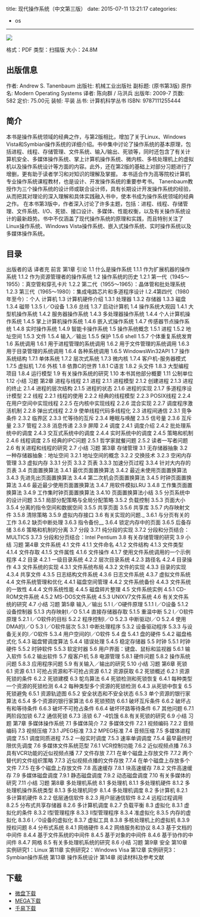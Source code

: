 title: 现代操作系统（中文第三版）
date: 2015-07-11 13:21:17
categories:
  - os
---

![](http://img3.douban.com/lpic/s3895413.jpg)

格式：PDF
类型：扫描版
大小：24.8M

<!--more-->

## 出版信息 ##

作者: Andrew S. Tanenbaum 
出版社: 机械工业出版社
副标题: (原书第3版)
原作名: Modern Operating Systems
译者: 陈向群 / 马洪兵 
出版年: 2009-7
页数: 582
定价: 75.00元
装帧: 平装
丛书: 计算机科学丛书
ISBN: 9787111255444

## 简介 ##

本书是操作系统领域的经典之作，与第2版相比，增加了关于Linux、Windows Vista和Symbian操作系统的详细介绍。书中集中讨论了操作系统的基本原理，包括进程、线程、存储管理、文件系统、输入/输出、死锁等，同时还包含了有关计算机安全、多媒体操作系统、掌上计算机操作系统、微内核、多核处理机上的虚拟机以及操作系统设计等方面的内容。此外，还在第2版的基础上对部分习题进行了增删，更有助于读者学习和对知识的理解及掌握。
本书适合作为高等院校计算机专业操作系统课程教材，也是设计、开发操作系统的重要参考书。
Tanenbaum教授作为三个操作系统的设计师或联合设计师，具有长期设计开发操作系统的经验，从而把其对理论的深入理解和具体实践融入书中，使本书成为操作系统领域的经典之作。
在本书第3版中，作者深入讨论了许多主题，包括：进程、线程、存储管理、文件系统、I/O、死锁、接口设计、多媒体、性能权衡，以及有关操作系统设计的最新趋势。书中不仅涵盖了现代操作系统的原理和实践，而且特别关注了Linux操作系统、Windows Vista操作系统、嵌入式操作系统、实时操作系统以及多媒体操作系统。

## 目录 ##

出版者的话
译者充
前言
第1章 引论
1.1 什么是操作系统
1.1.1 作为扩展机器的操作系统
1.1.2 作为资源管理者的操作系统
1.2 操作系统的历史
1.2.1 第一代（1945～1955）：真空管和穿孔卡片
1.2.2 第二代（1955～1965）：晶体管和批处理系统
1.2.3 第三代（1965～1980）：集成电路芯片和多道程序设计
l.2.4第四代（1980年至今）：个人
计算机
1.3 计算机硬件介绍
1.3.1 处理器
1.3.2 存储器
1.3.3 磁盘
1.3.4 磁带
1.3.5 I／O设备
1.3.6 总线
1.3.7 启动计算机
1.4 操作系统大观园
1.4.1 大型机操作系统
1.4.2 服务器操作系统
1.4.3 多处理器操作系统
1.4.4 个人计算机操作系统
1.4.5 掌上计算机操作系统
1.4.6 嵌入式操作系统
1.4.7 传感器节点操作系统
1.4.8 实时操作系统
1.4.9 智能卡操作系统
1.5 操作系统概念
1.5.1 进程
1.5.2 地址空间
1.5.3 文件
1.5.4 输入／输出
1.5.5 保护
1.5.6 shell
1.5.7 个体重复系统发育
1.6 系统调用
1.6.1 用于进程管理的系统调用
1.6.2 用于文件管理的系统调用
1.6.3 用于目录管理的系统调用
1.6.4 各种系统调用
1.6.5 WindowsWin32API
1.7 操作系统结构
1.7.1 单体系统
1.7.2 层次式系统
1.7.3 微内核
1.7.4 客户机-服务器模式
1.7.5 虚拟机
1.7.6 外核
1.8 依靠C的世界
1.8.1 C语言
1.8.2 头文件
1.8.3 大型编程项目
1.8.4 运行模型
1.9 有关操作系统的研究
1.10 本书其他部分概要
1.11 公制单位
1.12 小结
习题
第2章 进程与线程
2.1 进程
2.1.1 进程模型
2.1.2 创建进程
2.1.3 进程的终止
2.1.4 进程的层次结构
2.1.5 进程的状态
2.1.6 进程的实现
2.1.7 多道程序设计模型
2.2 线程
2.2.1 线程的使用
2.2.2 经典的线程模型
2.2.3 POSIX线程
2.2.4 在用户空间中实现线程
2.2.5 在内核中实现线程
2.2.6 混合实现
2.2.7 调度程序激活机制
2.2.8 弹出式线程
2.2.9 使单线程代码多线程化
2.3 进程间通信
2.3.1 竞争条件
2.3.2 临界区
2.3.3 忙等待的互斥
2.3.4 睡眠与唤醒
2.3.5 信号量
2.3.6 互斥量
2.3.7 管程
2.3.8 消息传递
2.3.9 屏障
2.4 调度
2.4.1 调度介绍
2.4.2 批处理系统中的调度
2.4.3 交互式系统中的调度
2.4.4 实时系统中的调度
2.4.5 策略和机制
2.4.6 线程调度
2.5 经典的IPC问题
2.5.1 哲学家就餐问题
2.5.2 读者一写者问题
2.6 有关进程和线程的研究
2.7 小结
习题
第3章 存储管理
3.1 无存储器抽象
3.2 一种存储器抽象：地址空间
3.2.1 地址空间的概念
3.2.2 交换技术
3.2.3 空闲内存管理
3.3 虚拟内存
3.3.1 分页
3.3.2 页表
3.3.3 加速分页过程
3.3.4 针对大内存的页表
3.4 页面置换算法
3.4.1 最优页面置换算法
3.4.2 最近未使用页面置换算法
3.4.3 先进先出页面置换算法
3.4.4 第二次机会页面置换算法
3.4.5 时钟页面置换算法
3.4.6 最近最少使用页面置换算法
3.4.7 用软件模拟LRU
3.4.8 工作集页面置换算法
3.4.9 工作集时钟页面置换算法
3.4.10 页面置换算法小结
3.5 分页系统中的设计问题
3.5.1 局部分配策略与全局分配策略
3.5.2 负载控制
3.5.3 页面大小
3.5.4 分离的指令空间和数据空间
3.5.5 共享页面
3.5.6 共享库
3.5.7 内存映射文件
3.5.8 清除策略
3.5.9 虚拟内存接口
3.6 有关实现的问题._
3.6.1 与分页有关的工作
3.6.2 缺页中断处理
3.6.3 指令备份__
3.6.4 锁定内存中的页面
3.6.5 后备存储
3.6.6 策略和机制的分离
3.7 分段
3.7.1 纯分段的实现
3.7.2 分段和分页结合：MULTICS
3.7.3 分段和分页结合：Intel Pentium
3.8 有关存储管理的研究
3.9 小结
习题
第4章 文件系统
4.1 文件
4.1.1 文件命名
4.1.2 文件结构
4.1.3 文件类型
4.1.4 文件存取
4.1.5 文件属性
4.1.6 文件操作
4.1.7 使用文件系统调用的一个示例程序
4.2 目录
4.2.1 一级目录系统
4.2.2 层次目录系统
4.2.3 路径名
4.2.4 目录操作
4.3 文件系统的实现
4.3.1 文件系统布局
4.3.2 文件的实现
4.3.3 目录的实现
4.3.4 共享文件
4.3.5 日志结构文件系统
4.3.6 日志文件系统
4.3.7 虚拟文件系统
4.4 文件系统管理和优化
4.4.1 磁盘空间管理
4.4.2 文件系统备份
4.4.3 文件系统的一致性
4.4.4 文件系统性能
4.4.5 磁盘碎片整理
4.5 文件系统实例
4.5.1 CD-ROM文件系统
4.5.2 MS-DOS文件系统
4.5.3 UNIXV7文件系统
4.6 有关文件系统的研究
4.7 小结
习题
第5章 输入／输出
5.1 I／O硬件原理
5.1.1 I／O设备
5.1.2 设备控制器
5.1.3 内存映射I／O
5.1.4 直接存储器存取
5.1.5 重温中断
5.2 I／O软件原理
5.2.1 I／O软件的目标
5.2.2 程序控制I／O
5.2.3 中断驱动I／O
5.2.4 使用DMA的I／O
5.3 I／O软件层次
5.3.1 中断处理程序
5.3.2 设备驱动程序
5.3.3 与设备无关的I／O软件
5.3.4 用户空间的I／O软件
5.4 盘
5.4.1 盘的硬件
5.4.2 磁盘格式化
5.4.3 磁盘臂调度算法
5.4.4 错误处理
5.4.5 稳定存储器
5.5 时钟
5.5.1 时钟硬件
5.5.2 时钟软件
5.5.3 软定时器
5.6 用户界面：键盘、鼠标和监视器
5.6.1 输入软件
5.6.2 输出软件
5.7 瘦客户机
5.8 电源管理
5.8.1 硬件问题
5.8.2 操作系统问题
5.8.3 应用程序问题
5.9 有关输入／输出的研究
5.10 小结
习题
第6章 死锁
6.1 资源
6.1.1 可抢占资源和不可抢占资源
6.1.2 资源获取
6.2 死锁概述
6.2.1 资源死锁的条件
6.2.2 死锁建模
6.3 鸵鸟算法
6.4 死锁检测和死锁恢复
6.4.1 每种类型一个资源的死锁检测
6.4.2 每种类型多个资源的死锁检测
6.4.3 从死锁中恢复
6.5 死锁避免
6.5.1 资源轨迹图
6.5.2 安全状态和不安全状态
6.5.3 单个资源的银行家算法
6.5.4 多个资源的银行家算法
6.6 死锁预防
6.6.1 破坏互斥条件
6.6.2 破坏占有和等待条件
6.6.3 破坏不可抢占条件
6.6.4 破坏环路等待条件
6.7 其他问题
6.7.1 两阶段加锁
6.7.2 通信死锁
6.7.3 活锁
6.7 -4饥饿
6.8.有关死锁的研究
6.9 小结
习题
第7章 多媒体操作系统
7.1 多媒体简介
7.2 多媒体文件
7.2.1 视频编码
7.2.2 音频编码
7.3 视频压缩
7.3.1 JPEG标准
7.3.2 MPEG标准
7.4 音频压缩
7.5 多媒体进程调度
7.5.1 调度同质进程
7.5.2 一般实时调度
7.5.3 速率单调调度
7.5.4 最早最终时限优先调度
7.6 多媒体文件系统范型
7.6.1 VCR控制功能
7.6.2 近似视频点播
7.6.3 具有VCR功能的近似视频点播
7.7 文件存放
7.7.1 在单个磁盘上存放文件
7.7.2 两个替代的文件组织策略
7.7.3 近似视频点播的文件存放
7.7.4 在单个磁盘上存放多个文件
7.7.5 在多个磁盘上存放文件
7.8 高速缓存
7.8.1 块高速缓存
7.8.2 文件高速缓存
7.9 多媒体磁盘调度
7.9.1 静态磁盘调度
7.9.2 动态磁盘调度
7.10 有关多媒体的研究
7.11 小结
习题
第8章 多处理机系统
8.1 多处理机
8.1.1 多处理机硬件
8.1.2 多处理机操作系统类型
8.1.3 多处理机同步
8.1.4 多处理机调度
8.2 多计算机
8.2.1 多计算机硬件
8.2.2 低层通信软件
8.2.3 用户层通信软件
8.2.4 远程过程调用
8.2.5 分布式共享存储器
8.2.6 多计算机调度
8.2.7 负载平衡
8.3 虚拟化
8.3.1 虚拟化的条件
8.3.2 Ⅰ型管理程序
8.3.3 Ⅱ型管理程序
8.3.4 准虚拟化
8.3.5 内存的虚拟化
8.3.6 I／0设备的虚拟化
8.3.7 虚拟工具
8.3.8 多核处理机上的虚拟机
8.3.9 授权问题
8.4 分布式系统
8.4.1 网络硬件
8.4.2 网络服务和协议
8.4.3 基于文档的中间件
8.4.4 基于文件系统的中间件
8.4.5 基于对象的中间件
8.4.6 基于协作的中间件
8.4.7 网格
8.5 有关多处理机系统的研究
8.6 小结
习题
第9章 安全
第10章 实例研究1：Linux
第11章 实例研究2：Windows Visa
第12章 实例研究3：Symbian操作系统
第13章 操作系统设计
第14章 阅读材料及参考文献

## 下载 ##

+ [微盘下载](http://vdisk.weibo.com/s/aADaW4YRFjlBa)
+ [MEGA下载](https://mega.co.nz/#!3FsTHJaL!Z-lAzEp2fZY5OLZVOgf3uo6cKFW0J2XJaePavH3kHoc)
+ [千易下载](http://1000eb.com/1eoly)
